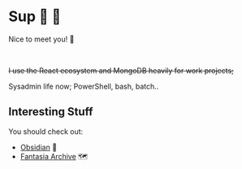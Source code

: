 # Sup 🤘 🦆 

Nice to meet you!&nbsp;👋 &nbsp;

<br/>

~~I use the React ecosystem and MongoDB heavily for work projects;~~

Sysadmin life now; PowerShell, bash, batch..


## Interesting Stuff

You should check out:

- [Obsidian](https://obsidian.md/) 📔
- [Fantasia Archive](https://fantasiaarchive.com/) 🗺️

<br/>
